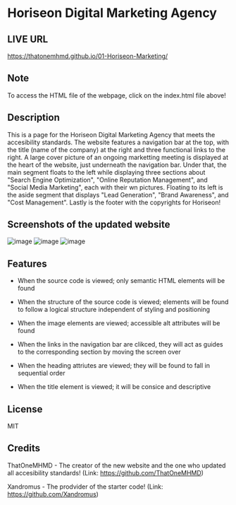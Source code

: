 
# Horiseon Digital Marketing Agency

## LIVE URL

https://thatonemhmd.github.io/01-Horiseon-Marketing/

## Note 

To access the HTML file of the webpage, click on the index.html file above!

## Description

This is a page for the Horiseon Digital Marketing Agency that meets the accesibility standards. The website features a navigation bar at the top, with the title (name of the company) at the right and three functional links to the right. A large cover picture of an ongoing marketting meeting is displayed at the heart of the website, just underneath the navigation bar. Under that, the main segment floats to the left while displaying three sections about "Search Engine Optimization", "Online Reputation Management", and "Social Media Marketing", each with their wn pictures. Floating to its left is the aside segment that displays "Lead Generation", "Brand Awareness", and "Cost Management". Lastly is the footer with the copyrights for Horiseon!

## Screenshots of the updated website

![image](https://user-images.githubusercontent.com/126360257/223544955-97f49ddf-d28d-4179-a99e-7644175c36fd.png)
![image](https://user-images.githubusercontent.com/126360257/223545026-1c02d4ed-8d1c-4345-98cb-e89c074f4e12.png)
![image](https://user-images.githubusercontent.com/126360257/223545063-8ca46091-1826-4b26-8a03-7345727ea92c.png)

## Features

- When the source code is viewed; only semantic HTML elements will be found

- When the structure of the source code is viewed; elements will be found to follow a logical structure independent of styling and positioning

- When the image elements are viewed; accessible alt attributes will be found

- When the links in the navigation bar are clikced, they will act as guides to the corresponding section by moving the screen over

- When the heading attriutes are viewed; they will be found to fall in sequential order

- When the title element is viewed; it will be consice and descriptive

## License

MIT

## Credits

ThatOneMHMD - The creator of the new website and the one who updated all accesibility standards!
(Link: https://github.com/ThatOneMHMD)

Xandromus - The prodvider of the starter code!
(Link: https://github.com/Xandromus)

